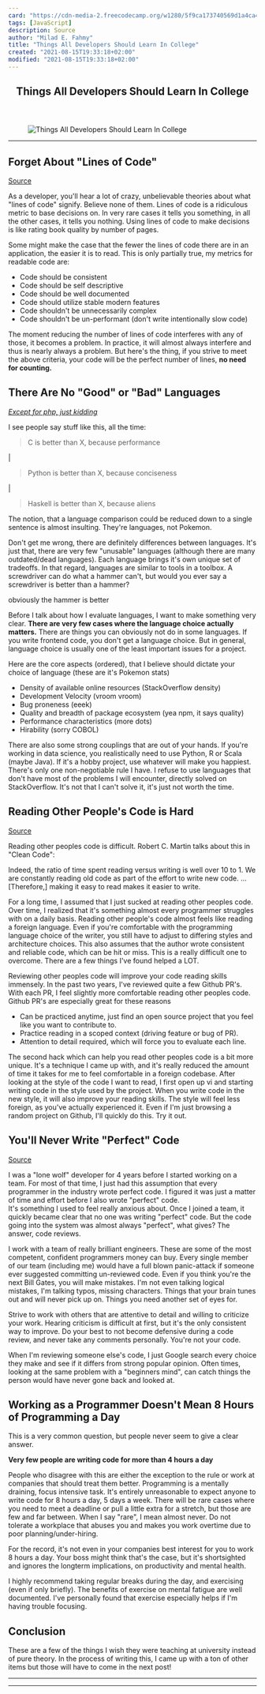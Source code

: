 ```yaml
---
card: "https://cdn-media-2.freecodecamp.org/w1280/5f9ca173740569d1a4ca4ea7.jpg"
tags: [JavaScript]
description: Source
author: "Milad E. Fahmy"
title: "Things All Developers Should Learn In College"
created: "2021-08-15T19:33:18+02:00"
modified: "2021-08-15T19:33:18+02:00"
---
```

<div class="site-wrapper">
<main id="site-main" class="site-main outer">
<div class="inner">
<article class="post-full post tag-javascript tag-beginner tag-college tag-programming ">
<header class="post-full-header">
<h1 class="post-full-title">Things All Developers Should Learn In College</h1>
</header>
<figure class="post-full-image">
<picture>
<source media="(max-width: 700px)" sizes="1px" srcset="data:image/gif;base64,R0lGODlhAQABAIAAAAAAAP///yH5BAEAAAAALAAAAAABAAEAAAIBRAA7 1w">
<source media="(min-width: 701px)" sizes="(max-width: 800px) 400px,
(max-width: 1170px) 700px,
1400px" srcset="https://cdn-media-2.freecodecamp.org/w1280/5f9ca173740569d1a4ca4ea7.jpg 300w,
https://cdn-media-2.freecodecamp.org/w1280/5f9ca173740569d1a4ca4ea7.jpg 600w,
https://cdn-media-2.freecodecamp.org/w1280/5f9ca173740569d1a4ca4ea7.jpg 1000w,
https://cdn-media-2.freecodecamp.org/w1280/5f9ca173740569d1a4ca4ea7.jpg 2000w">
<img onerror="this.style.display='none'" src="https://cdn-media-2.freecodecamp.org/w1280/5f9ca173740569d1a4ca4ea7.jpg" alt="Things All Developers Should Learn In College">
</picture>
</figure>
<section class="post-full-content">
<div class="post-content">
<hr>
<h2 id="forget-about-lines-of-code">Forget About "Lines of Code"</h2>
<p> <a href="https://images.techhive.com/images/article/2015/09/historic_loc-chart-100615917-large.idge.jpg">Source</a></p>
<p>As a developer, you'll hear a lot of crazy, unbelievable theories about what "lines of code" signify. Believe none of them. Lines of code is a ridiculous metric to base decisions on. In very rare cases it tells you something, in all the other cases, it tells you nothing. Using lines of code to make decisions is like rating book quality by number of pages.</p>
<p>Some might make the case that the fewer the lines of code there are in an application, the easier it is to read. This is only partially true, my metrics for readable code are:</p>
<ul>
<li>Code should be consistent</li>
<li>Code should be self descriptive</li>
<li>Code should be well documented</li>
<li>Code should utilize stable modern features</li>
<li>Code shouldn't be unnecessarily complex</li>
<li>Code shouldn't be un-performant (don't write intentionally slow code)</li>
</ul>
<p>The moment reducing the number of lines of code interferes with any of those, it becomes a problem. In practice, it will almost always interfere and thus is nearly always a problem. But here's the thing, if you strive to meet the above criteria, your code will be the perfect number of lines, <strong>no need for counting.</strong></p>
<h2 id="there-are-no-good-or-bad-languages">There Are No "Good" or "Bad" Languages</h2>
<p><em>														</em><a href="https://stackoverflow.blog/wp-content/uploads/2017/10/languages-1-900x675.png"><em>Except for php, just kidding</em></a></p>
<p>I see people say stuff like this, all the time:</p>
<blockquote>C is better than X, because performance</blockquote>
<p>|</p>
<blockquote>Python is better than X, because conciseness</blockquote>
<p>|</p>
<blockquote>Haskell is better than X, because aliens</blockquote>
<p>The notion, that a language comparison could be reduced down to a single sentence is almost insulting. They're languages, not Pokemon.</p>
<p>Don't get me wrong, there are definitely differences between languages. It's just that, there are very few "unusable" languages (although there are many outdated/dead languages). Each language brings it's own unique set of tradeoffs. In that regard, languages are similar to tools in a toolbox. A screwdriver can do what a hammer can't, but would you ever say a screwdriver is better than a hammer?</p>
<p>obviously the hammer is better</p>
<p>Before I talk about how I evaluate languages, I want to make something very clear. <strong>There are very few cases where the language choice actually matters.</strong> There are things you can obviously not do in some languages. If you write frontend code, you don't get a language choice. But in general, language choice is usually one of the least important issues for a project.</p>
<p>Here are the core aspects (ordered), that I believe should dictate your choice of language (these are it's Pokemon stats)</p>
<ul>
<li>Density of available online resources (StackOverflow density)</li>
<li>Development Velocity (vroom vroom)</li>
<li>Bug proneness (eeek)</li>
<li>Quality and breadth of package ecosystem (yea npm, it says quality)</li>
<li>Performance characteristics (more dots)</li>
<li>Hirability (sorry COBOL)</li>
</ul>
<p>There are also some strong couplings that are out of your hands. If you're working in data science, you realistically need to use Python, R or Scala (maybe Java). If it's a hobby project, use whatever will make you happiest. There's only one non-negotiable rule I have. I refuse to use languages that don't have most of the problems I will encounter, directly solved on StackOverflow. It's not that I can't solve it, it's just not worth the time.</p>
<h2 id="reading-other-people-s-code-is-hard">Reading Other People's Code is Hard</h2>
<p> <a href="http://www.sph.as/why-bible-reading-can-be-hard-for-kids-and-what-to-do-about-it/">Source</a></p>
<p>Reading other peoples code is difficult. Robert C. Martin talks about this in "Clean Code":</p>
<p>Indeed, the ratio of time spent reading versus writing is well over 10 to 1. We are constantly reading old code as part of the effort to write new code. ...[Therefore,] making it easy to read makes it easier to write.</p>
<p>For a long time, I assumed that I just sucked at reading other peoples code. Over time, I realized that it's something almost every programmer struggles with on a daily basis. Reading other people's code almost feels like reading a foreign language. Even if you're comfortable with the programming language choice of the writer, you still have to adjust to differing styles and architecture choices. This also assumes that the author wrote consistent and reliable code, which can be hit or miss. This is a really difficult one to overcome. There are a few things I've found helped a LOT.</p>
<p>Reviewing other peoples code will improve your code reading skills immensely. In the past two years, I've reviewed quite a few Github PR's. With each PR, I feel slightly more comfortable reading other peoples code. Github PR's are especially great for these reasons</p>
<ul>
<li>Can be practiced anytime, just find an open source project that you feel like you want to contribute to.</li>
<li>Practice reading in a scoped context (driving feature or bug of PR).</li>
<li>Attention to detail required, which will force you to evaluate each line.</li>
</ul>
<p>The second hack which can help you read other peoples code is a bit more unique. It's a technique I came up with, and it's really reduced the amount of time it takes for me to feel comfortable in a foreign codebase. After looking at the style of the code I want to read, I first open up vi and starting writing code in the style used by the project. When you write code in the new style, it will also improve your reading skills. The style will feel less foreign, as you've actually experienced it. Even if I'm just browsing a random project on Github, I'll quickly do this. Try it out.</p>
<h2 id="you-ll-never-write-perfect-code">You'll Never Write "Perfect" Code</h2>
<p> <a href="https://www.youtube.com/watch?v=WPoQfKQlOjg">Source</a></p>
<p>I was a "lone wolf" developer for 4 years before I started working on a team. For most of that time, I just had this assumption that every programmer in the industry wrote perfect code. I figured it was just a matter of time and effort before I also wrote "perfect" code.<br>It's something I used to feel really anxious about. Once I joined a team, it quickly became clear that no one was writing "perfect" code. But the code going into the system was almost always "perfect", what gives? The answer, code reviews.</p>
<p>I work with a team of really brilliant engineers. These are some of the most competent, confident programmers money can buy. Every single member of our team (including me) would have a full blown panic-attack if someone ever suggested committing un-reviewed code. Even if you think you're the next Bill Gates, you will make mistakes. I'm not even talking logical mistakes, I'm talking typos, missing characters. Things that your brain tunes out and will never pick up on. Things you need another set of eyes for.</p>
<p>Strive to work with others that are attentive to detail and willing to criticize your work. Hearing criticism is difficult at first, but it's the only consistent way to improve. Do your best to not become defensive during a code review, and never take any comments personally. You're not your code.</p>
<p>When I'm reviewing someone else's code, I just Google search every choice they make and see if it differs from strong popular opinion. Often times, looking at the same problem with a "beginners mind", can catch things the person would have never gone back and looked at.</p>
<h2 id="working-as-a-programmer-doesn-t-mean-8-hours-of-programming-a-day">Working as a Programmer Doesn't Mean 8 Hours of Programming a Day</h2>
<p>This is a very common question, but people never seem to give a clear answer.</p>
<p><strong>Very few people are writing code for more than 4 hours a day</strong></p>
<p>People who disagree with this are either the exception to the rule or work at companies that should treat them better. Programming is a mentally draining, focus intensive task. It's entirely unreasonable to expect anyone to write code for 8 hours a day, 5 days a week. There will be rare cases where you need to meet a deadline or pull a little extra for a stretch, but those are few and far between. When I say "rare", I mean almost never. Do not tolerate a workplace that abuses you and makes you work overtime due to poor planning/under-hiring.</p>
<p>For the record, it's not even in your companies best interest for you to work 8 hours a day. Your boss might think that's the case, but it's shortsighted and ignores the longterm implications, on productivity and mental health.</p>
<p>I highly recommend taking regular breaks during the day, and exercising (even if only briefly). The benefits of exercise on mental fatigue are well documented. I've personally found that exercise especially helps if I'm having trouble focusing.</p>
<h2 id="conclusion">Conclusion</h2>
<p>These are a few of the things I wish they were teaching at university instead of pure theory. In the process of writing this, I came up with a ton of other items but those will have to come in the next post!</p>
</div>
<hr>
<hr>
</section>
</article>
</div>
</main>
</div>
<!-- Google Tag Manager (noscript) -->
<!-- End Google Tag Manager (noscript) -->
